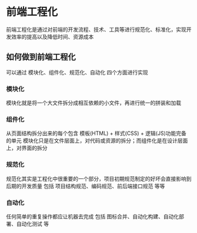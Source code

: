 # 前端工程化

前端工程化是通过对前端的开发流程、技术、工具等进行规范化、标准化，实现开发效率的提高以及降低时间、资源成本

## 如何做到前端工程化

可以通过 模块化、组件化、规范化、自动化 四个方面进行实现

### 模块化

模块化就是将一个大文件拆分成相互依赖的小文件，再进行统一的拼装和加载

### 组件化

从页面结构拆分出来的每个包含 模板(HTML) + 样式(CSS) + 逻辑(JS)功能完备的单元
模块化只是在文件层面上，对代码或资源的拆分；而组件化是在设计层面上，对界面的拆分

### 规范化

规范化其实是工程化中很重要的一个部分，项目初期规范制定的好坏会直接影响到后期的开发质量
包括 项目结构规范、编码规范、前后端接口规范 等等

### 自动化

任何简单的重复操作都应让机器去完成
包括 图标合并、自动化构建、自动化部署、自动化测试 等

